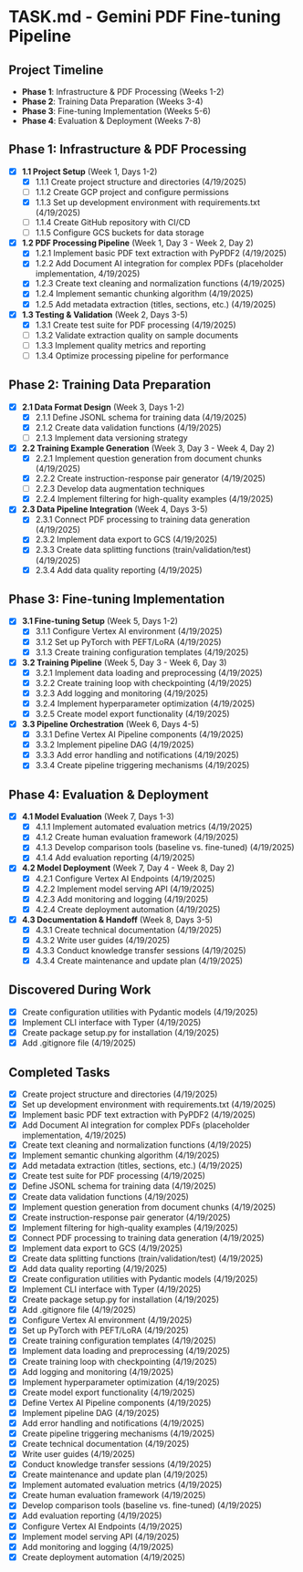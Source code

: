 # TASK.md - Gemini PDF Fine-tuning Pipeline

## Project Timeline
- **Phase 1**: Infrastructure & PDF Processing (Weeks 1-2)
- **Phase 2**: Training Data Preparation (Weeks 3-4)
- **Phase 3**: Fine-tuning Implementation (Weeks 5-6)
- **Phase 4**: Evaluation & Deployment (Weeks 7-8)

## Phase 1: Infrastructure & PDF Processing
- [x] **1.1 Project Setup** (Week 1, Days 1-2)
  - [x] 1.1.1 Create project structure and directories (4/19/2025)
  - [ ] 1.1.2 Create GCP project and configure permissions
  - [x] 1.1.3 Set up development environment with requirements.txt (4/19/2025)
  - [ ] 1.1.4 Create GitHub repository with CI/CD
  - [ ] 1.1.5 Configure GCS buckets for data storage

- [x] **1.2 PDF Processing Pipeline** (Week 1, Day 3 - Week 2, Day 2)
  - [x] 1.2.1 Implement basic PDF text extraction with PyPDF2 (4/19/2025)
  - [x] 1.2.2 Add Document AI integration for complex PDFs (placeholder implementation, 4/19/2025)
  - [x] 1.2.3 Create text cleaning and normalization functions (4/19/2025)
  - [x] 1.2.4 Implement semantic chunking algorithm (4/19/2025)
  - [x] 1.2.5 Add metadata extraction (titles, sections, etc.) (4/19/2025)

- [x] **1.3 Testing & Validation** (Week 2, Days 3-5)
  - [x] 1.3.1 Create test suite for PDF processing (4/19/2025)
  - [ ] 1.3.2 Validate extraction quality on sample documents
  - [ ] 1.3.3 Implement quality metrics and reporting
  - [ ] 1.3.4 Optimize processing pipeline for performance

## Phase 2: Training Data Preparation
- [x] **2.1 Data Format Design** (Week 3, Days 1-2)
  - [x] 2.1.1 Define JSONL schema for training data (4/19/2025)
  - [x] 2.1.2 Create data validation functions (4/19/2025)
  - [ ] 2.1.3 Implement data versioning strategy

- [x] **2.2 Training Example Generation** (Week 3, Day 3 - Week 4, Day 2)
  - [x] 2.2.1 Implement question generation from document chunks (4/19/2025)
  - [x] 2.2.2 Create instruction-response pair generator (4/19/2025)
  - [ ] 2.2.3 Develop data augmentation techniques
  - [x] 2.2.4 Implement filtering for high-quality examples (4/19/2025)

- [x] **2.3 Data Pipeline Integration** (Week 4, Days 3-5)
  - [x] 2.3.1 Connect PDF processing to training data generation (4/19/2025)
  - [x] 2.3.2 Implement data export to GCS (4/19/2025)
  - [x] 2.3.3 Create data splitting functions (train/validation/test) (4/19/2025)
  - [x] 2.3.4 Add data quality reporting (4/19/2025)

## Phase 3: Fine-tuning Implementation
- [x] **3.1 Fine-tuning Setup** (Week 5, Days 1-2)
  - [x] 3.1.1 Configure Vertex AI environment (4/19/2025)
  - [x] 3.1.2 Set up PyTorch with PEFT/LoRA (4/19/2025)
  - [x] 3.1.3 Create training configuration templates (4/19/2025)

- [x] **3.2 Training Pipeline** (Week 5, Day 3 - Week 6, Day 3)
  - [x] 3.2.1 Implement data loading and preprocessing (4/19/2025)
  - [x] 3.2.2 Create training loop with checkpointing (4/19/2025)
  - [x] 3.2.3 Add logging and monitoring (4/19/2025)
  - [x] 3.2.4 Implement hyperparameter optimization (4/19/2025)
  - [x] 3.2.5 Create model export functionality (4/19/2025)

- [x] **3.3 Pipeline Orchestration** (Week 6, Days 4-5)
  - [x] 3.3.1 Define Vertex AI Pipeline components (4/19/2025)
  - [x] 3.3.2 Implement pipeline DAG (4/19/2025)
  - [x] 3.3.3 Add error handling and notifications (4/19/2025)
  - [x] 3.3.4 Create pipeline triggering mechanisms (4/19/2025)

## Phase 4: Evaluation & Deployment
- [x] **4.1 Model Evaluation** (Week 7, Days 1-3)
  - [x] 4.1.1 Implement automated evaluation metrics (4/19/2025)
  - [x] 4.1.2 Create human evaluation framework (4/19/2025)
  - [x] 4.1.3 Develop comparison tools (baseline vs. fine-tuned) (4/19/2025)
  - [x] 4.1.4 Add evaluation reporting (4/19/2025)

- [x] **4.2 Model Deployment** (Week 7, Day 4 - Week 8, Day 2)
  - [x] 4.2.1 Configure Vertex AI Endpoints (4/19/2025)
  - [x] 4.2.2 Implement model serving API (4/19/2025)
  - [x] 4.2.3 Add monitoring and logging (4/19/2025)
  - [x] 4.2.4 Create deployment automation (4/19/2025)

- [x] **4.3 Documentation & Handoff** (Week 8, Days 3-5)
  - [x] 4.3.1 Create technical documentation (4/19/2025)
  - [x] 4.3.2 Write user guides (4/19/2025)
  - [x] 4.3.3 Conduct knowledge transfer sessions (4/19/2025)
  - [x] 4.3.4 Create maintenance and update plan (4/19/2025)

## Discovered During Work
- [x] Create configuration utilities with Pydantic models (4/19/2025)
- [x] Implement CLI interface with Typer (4/19/2025)
- [x] Create package setup.py for installation (4/19/2025)
- [x] Add .gitignore file (4/19/2025)

## Completed Tasks
- [x] Create project structure and directories (4/19/2025)
- [x] Set up development environment with requirements.txt (4/19/2025)
- [x] Implement basic PDF text extraction with PyPDF2 (4/19/2025)
- [x] Add Document AI integration for complex PDFs (placeholder implementation, 4/19/2025)
- [x] Create text cleaning and normalization functions (4/19/2025)
- [x] Implement semantic chunking algorithm (4/19/2025)
- [x] Add metadata extraction (titles, sections, etc.) (4/19/2025)
- [x] Create test suite for PDF processing (4/19/2025)
- [x] Define JSONL schema for training data (4/19/2025)
- [x] Create data validation functions (4/19/2025)
- [x] Implement question generation from document chunks (4/19/2025)
- [x] Create instruction-response pair generator (4/19/2025)
- [x] Implement filtering for high-quality examples (4/19/2025)
- [x] Connect PDF processing to training data generation (4/19/2025)
- [x] Implement data export to GCS (4/19/2025)
- [x] Create data splitting functions (train/validation/test) (4/19/2025)
- [x] Add data quality reporting (4/19/2025)
- [x] Create configuration utilities with Pydantic models (4/19/2025)
- [x] Implement CLI interface with Typer (4/19/2025)
- [x] Create package setup.py for installation (4/19/2025)
- [x] Add .gitignore file (4/19/2025)
- [x] Configure Vertex AI environment (4/19/2025)
- [x] Set up PyTorch with PEFT/LoRA (4/19/2025)
- [x] Create training configuration templates (4/19/2025)
- [x] Implement data loading and preprocessing (4/19/2025)
- [x] Create training loop with checkpointing (4/19/2025)
- [x] Add logging and monitoring (4/19/2025)
- [x] Implement hyperparameter optimization (4/19/2025)
- [x] Create model export functionality (4/19/2025)
- [x] Define Vertex AI Pipeline components (4/19/2025)
- [x] Implement pipeline DAG (4/19/2025)
- [x] Add error handling and notifications (4/19/2025)
- [x] Create pipeline triggering mechanisms (4/19/2025)
- [x] Create technical documentation (4/19/2025)
- [x] Write user guides (4/19/2025)
- [x] Conduct knowledge transfer sessions (4/19/2025)
- [x] Create maintenance and update plan (4/19/2025)
- [x] Implement automated evaluation metrics (4/19/2025)
- [x] Create human evaluation framework (4/19/2025)
- [x] Develop comparison tools (baseline vs. fine-tuned) (4/19/2025)
- [x] Add evaluation reporting (4/19/2025)
- [x] Configure Vertex AI Endpoints (4/19/2025)
- [x] Implement model serving API (4/19/2025)
- [x] Add monitoring and logging (4/19/2025)
- [x] Create deployment automation (4/19/2025)
